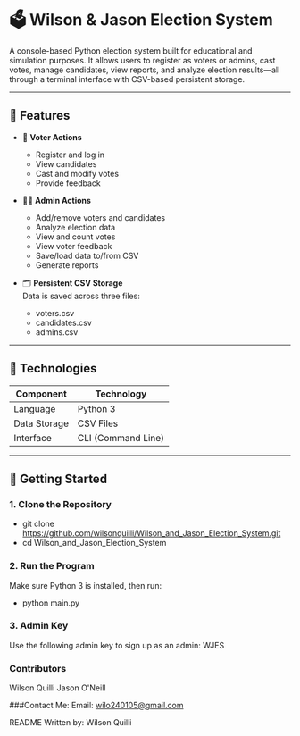 # 🗳️ Wilson & Jason Election System

A console-based Python election system built for educational and simulation purposes. It allows users to register as voters or admins, cast votes, manage candidates, view reports, and analyze election results—all through a terminal interface with CSV-based persistent storage.

---

## 📌 Features

- 👤 **Voter Actions**  
  - Register and log in  
  - View candidates  
  - Cast and modify votes  
  - Provide feedback

- 🧑‍💼 **Admin Actions**  
  - Add/remove voters and candidates  
  - Analyze election data  
  - View and count votes  
  - View voter feedback  
  - Save/load data to/from CSV  
  - Generate reports

- 🗂 **Persistent CSV Storage**  
  Data is saved across three files:
  - voters.csv
  - candidates.csv
  - admins.csv

---

## 🧱 Technologies

| Component      | Technology       |
|----------------|------------------|
| Language        | Python 3         |
| Data Storage    | CSV Files        |
| Interface       | CLI (Command Line) |

---

## 🚀 Getting Started

### 1. Clone the Repository
  - git clone https://github.com/wilsonquilli/Wilson_and_Jason_Election_System.git
  - cd Wilson_and_Jason_Election_System
    
### 2. Run the Program
Make sure Python 3 is installed, then run:
  - python main.py

### 3. Admin Key
Use the following admin key to sign up as an admin: WJES

### Contributors
Wilson Quilli
Jason O'Neill

###Contact Me: 
Email: wilo240105@gmail.com

README Written by: Wilson Quilli
